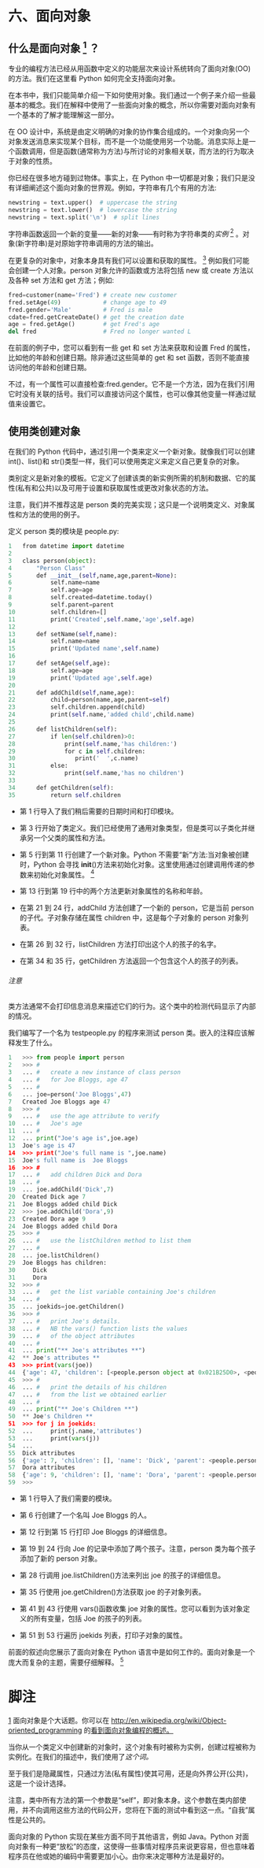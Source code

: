 # 六、面向对象

## 什么是面向对象 [<sup class="calibre20">1</sup>](#Fn1) ？

专业的编程方法已经从用函数中定义的功能层次来设计系统转向了面向对象(OO)的方法。我们在这里看 Python 如何完全支持面向对象。

在本书中，我们只能简单介绍一下如何使用对象。我们通过一个例子来介绍一些最基本的概念。我们在解释中使用了一些面向对象的概念，所以你需要对面向对象有一个基本的了解才能理解这一部分。

在 OO 设计中，系统是由定义明确的对象的协作集合组成的。一个对象向另一个对象发送消息来实现某个目标，而不是一个功能使用另一个功能。消息实际上是一个函数调用，但是函数(通常称为方法)与所讨论的对象相关联，而方法的行为取决于对象的性质。

你已经在很多地方碰到过物体。事实上，在 Python 中一切都是对象；我们只是没有详细阐述这个面向对象的世界观。例如，字符串有几个有用的方法:

```py
newstring = text.upper()  # uppercase the string
newstring = text.lower()  # lowercase the string
newstring = text.split('\n')  # split lines
```

字符串函数返回一个新的变量——新的对象——有时称为字符串类的*实例* [<sup class="calibre4">2</sup>](#Fn2) 。对象(新字符串)是对原始字符串调用的方法的输出。

在更复杂的对象中，对象本身具有我们可以设置和获取的属性。 [<sup class="calibre4">3</sup>](#Fn3) 例如我们可能会创建一个人对象。person 对象允许的函数或方法将包括 new 或 create 方法以及各种 set 方法和 get 方法；例如:

```py
fred=customer(name='Fred') # create new customer
fred.setAge(49)            # change age to 49
fred.gender='Male'         # Fred is male
cdate=fred.getCreateDate() # get the creation date
age = fred.getAge()        # get Fred's age
del fred                   # Fred no longer wanted L
```

在前面的例子中，您可以看到有一些 get 和 set 方法来获取和设置 Fred 的属性，比如他的年龄和创建日期。除非通过这些简单的 get 和 set 函数，否则不能直接访问他的年龄和创建日期。

不过，有一个属性可以直接检查:fred.gender。它不是一个方法，因为在我们引用它时没有关联的括号。我们可以直接访问这个属性，也可以像其他变量一样通过赋值来设置它。

## 使用类创建对象

在我们的 Python 代码中，通过引用一个类来定义一个新对象。就像我们可以创建 int()、list()和 str()类型一样，我们可以使用类定义来定义自己更复杂的对象。

类别定义是新对象的模板。它定义了创建该类的新实例所需的机制和数据、它的属性(私有和公共)以及可用于设置和获取属性或更改对象状态的方法。

注意，我们并不推荐这是 person 类的完美实现；这只是一个说明类定义、对象属性和方法的使用的例子。

定义 person 类的模块是 people.py:

```py
1   from datetime import datetime
2  
3   class person(object):
4       "Person Class"
5       def __init__(self,name,age,parent=None):
6           self.name=name
7           self.age=age
8           self.created=datetime.today()
9           self.parent=parent
10          self.children=[]
11          print('Created',self.name,'age',self.age)
12  
13      def setName(self,name):
14          self.name=name
15          print('Updated name',self.name)
16  
17      def setAge(self,age):
18          self.age=age
19          print('Updated age',self.age)
20          
21      def addChild(self,name,age):
22          child=person(name,age,parent=self)
23          self.children.append(child)
24          print(self.name,'added child',child.name)
25  
26      def listChildren(self):
27          if len(self.children)>0:
28              print(self.name,'has children:')
29              for c in self.children:
30                 print('  ',c.name)
31          else:
32              print(self.name,'has no children')
33      
34      def getChildren(self):
35          return self.children
```

*   第 1 行导入了我们稍后需要的日期时间和打印模块。

*   第 3 行开始了类定义。我们已经使用了通用对象类型，但是类可以子类化并继承另一个父类的属性和方法。

*   第 5 行到第 11 行创建了一个新对象。Python 不需要“新”方法:当对象被创建时，Python 会寻找 __init__()方法来初始化对象。这里使用通过创建调用传递的参数来初始化对象属性。 [<sup class="calibre4">4</sup>](#Fn4)

*   第 13 行到第 19 行中的两个方法更新对象属性的名称和年龄。

*   在第 21 到 24 行，addChild 方法创建了一个新的 person，它是当前 person 的子代。子对象存储在属性 children 中，这是每个子对象的 person 对象列表。

*   在第 26 到 32 行，listChildren 方法打印出这个人的孩子的名字。

*   在第 34 和 35 行，getChildren 方法返回一个包含这个人的孩子的列表。

###### 注意

类方法通常不会打印信息消息来描述它们的行为。这个类中的检测代码显示了内部的情况。

我们编写了一个名为 testpeople.py 的程序来测试 person 类。嵌入的注释应该解释发生了什么。

```py
1   >>> from people import person
2   >>> #
3   ... #   create a new instance of class person
4   ... #   for Joe Bloggs, age 47
5   ... #
6   ... joe=person('Joe Bloggs',47)
7   Created Joe Bloggs age 47
8   >>> #
9   ... #   use the age attribute to verify
10  ... #   Joe's age
11  ... #
12  ... print("Joe's age is",joe.age)
13  Joe's age is 47
14  >>> print("Joe's full name is ",joe.name)
15  Joe's full name is  Joe Bloggs
16  >>> #
17  ... #   add children Dick and Dora
18  ... #
19  ... joe.addChild('Dick',7)
20  Created Dick age 7
21  Joe Bloggs added child Dick
22  >>> joe.addChild('Dora',9)
23  Created Dora age 9
24  Joe Bloggs added child Dora
25  >>> #
26  ... #   use the listChildren method to list them
27  ... #
28  ... joe.listChildren()
29  Joe Bloggs has children:
30     Dick
31     Dora
32  >>> #
33  ... #   get the list variable containing Joe's children
34  ... #
35  ... joekids=joe.getChildren()
36  >>> #
37  ... #   print Joe's details.
38  ... #   NB the vars() function lists the values
39  ... #   of the object attributes
40  ... #
41  ... print("** Joe's attributes **")
42  ** Joe's attributes **
43  >>> print(vars(joe))
44  {'age': 47, 'children': [<people.person object at 0x021B25D0>, <people.person object at 0x021B2610>], 'name': 'Joe Bloggs', 'parent': None, 'created': datetime.datetime(2014, 4, 4, 8, 23, 5, 221000)}
45  >>> #
46  ... #   print the details of his children
47  ... #   from the list we obtained earlier
48  ... #
49  ... print("** Joe's Children **")
50  ** Joe's Children **
51  >>> for j in joekids:
52  ...     print(j.name,'attributes')
53  ...     print(vars(j))
54  ...
55  Dick attributes
56  {'age': 7, 'children': [], 'name': 'Dick', 'parent': <people.person object at 0x021B2590>, 'created': datetime.datetime(2014, 4, 4, 8, 23, 5, 229000)}
57  Dora attributes
58  {'age': 9, 'children': [], 'name': 'Dora', 'parent': <people.person object at 0x021B2590>, 'created': datetime.datetime(2014, 4, 4, 8, 23, 5, 231000)}
59  >>>
```

*   第 1 行导入了我们需要的模块。

*   第 6 行创建了一个名叫 Joe Bloggs 的人。

*   第 12 行到第 15 行打印 Joe Bloggs 的详细信息。

*   第 19 到 24 行向 Joe 的记录中添加了两个孩子。注意，person 类为每个孩子添加了新的 person 对象。

*   第 28 行调用 joe.listChildren()方法来列出 joe 的孩子的详细信息。

*   第 35 行使用 joe.getChildren()方法获取 joe 的子对象列表。

*   第 41 到 43 行使用 vars()函数收集 joe 对象的属性。您可以看到为该对象定义的所有变量，包括 Joe 的孩子的列表。

*   第 51 到 53 行遍历 joekids 列表，打印子对象的属性。

前面的叙述向您展示了面向对象在 Python 语言中是如何工作的。面向对象是一个庞大而复杂的主题，需要仔细解释。 [<sup class="calibre4">5</sup>](#Fn5)

# 脚注

[1](#Fn1_source) 面向对象是个大话题。你可以在 http://en.wikipedia.org/wiki/Object-oriented_programming 的[看到面向对象编程的概述。](http://en.wikipedia.org/wiki/Object-oriented_programming)

当你从一个类定义中创建新的对象时，这个对象有时被称为实例，创建过程被称为实例化。在我们的描述中，我们使用了*这个词。*

至于我们是隐藏属性，只通过方法(私有属性)使其可用，还是向外界公开(公共)，这是一个设计选择。

注意，类中所有方法的第一个参数是“self”，即对象本身。这个参数在类内部使用，并不向调用这些方法的代码公开，您将在下面的测试中看到这一点。“自我”属性是公共的。

面向对象的 Python 实现在某些方面不同于其他语言，例如 Java。Python 对面向对象有一种更“放松”的态度，这使得一些事情对程序员来说更容易，但也意味着程序员在他或她的编码中需要更加小心。由你来决定哪种方法是最好的。